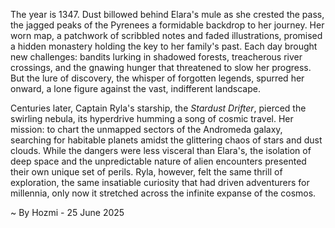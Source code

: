 
The year is 1347.  Dust billowed behind Elara's mule as she crested the pass, the jagged peaks of the Pyrenees a formidable backdrop to her journey.  Her worn map, a patchwork of scribbled notes and faded illustrations, promised a hidden monastery holding the key to her family's past.  Each day brought new challenges: bandits lurking in shadowed forests, treacherous river crossings, and the gnawing hunger that threatened to slow her progress.  But the lure of discovery, the whisper of forgotten legends, spurred her onward, a lone figure against the vast, indifferent landscape.

Centuries later, Captain Ryla's starship, the *Stardust Drifter*, pierced the swirling nebula, its hyperdrive humming a song of cosmic travel.  Her mission: to chart the unmapped sectors of the Andromeda galaxy, searching for habitable planets amidst the glittering chaos of stars and dust clouds.  While the dangers were less visceral than Elara's, the isolation of deep space and the unpredictable nature of alien encounters presented their own unique set of perils.  Ryla, however,  felt the same thrill of exploration, the same insatiable curiosity that had driven adventurers for millennia, only now it stretched across the infinite expanse of the cosmos.

~ By Hozmi - 25 June 2025
